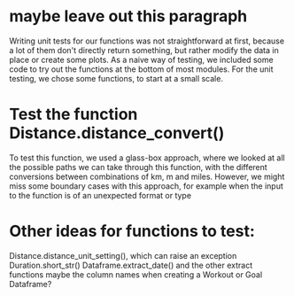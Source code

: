 # maybe leave out this paragraph
Writing unit tests for our functions was not straightforward at first, because a lot of them don't directly return something, but rather modify the data in place or create some plots. As a naive way of testing, we included some code to try out the functions at the bottom of most modules.
For the unit testing, we chose some functions, to start at a small scale.

# Test the function Distance.distance_convert()
To test this function, we used a glass-box approach, where we looked at all the possible paths we can take through this function, with the different conversions between combinations of km, m and miles. However, we might miss some boundary cases with this approach, for example when the input to the function is of an unexpected format or type


# Other ideas for functions to test:
Distance.distance_unit_setting(), which can raise an exception
Duration.short_str()
Dataframe.extract_date() and the other extract functions
maybe the column names when creating a Workout or Goal Dataframe?